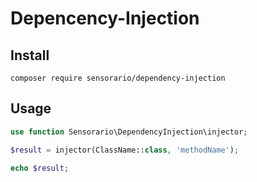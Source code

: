 # Depencency-Injection

## Install 

```
composer require sensorario/dependency-injection
```

## Usage

```php
use function Sensorario\DependencyInjection\injector;

$result = injector(ClassName::class, 'methodName');

echo $result;
```